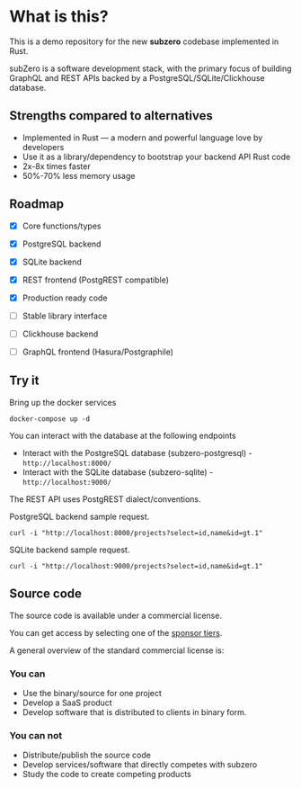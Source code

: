 # What is this?
This is a demo repository for the new **subzero** codebase implemented in Rust.

subZero is a software development stack, with the primary focus of building GraphQL and REST APIs backed by a PostgreSQL/SQLite/Clickhouse database.

## Strengths compared to alternatives
- Implemented in Rust &mdash; a modern and powerful language love by developers
- Use it as a library/dependency to bootstrap your backend API Rust code
- 2x-8x times faster
- 50%-70% less memory usage

## Roadmap
- [x] Core functions/types
- [x] PostgreSQL backend
- [x] SQLite backend
- [x] REST frontend (PostgREST compatible)
- [x] Production ready code
- [ ] Stable library interface
- [ ] Clickhouse backend
- [ ] GraphQL frontend (Hasura/Postgraphile)



## Try it
Bring up the docker services
```
docker-compose up -d
```

You can interact with the database at the following endpoints
- Interact with the PostgreSQL database (subzero-postgresql) -  `http://localhost:8000/`
- Interact with the SQLite database (subzero-sqlite) - `http://localhost:9000/`

The REST API uses PostgREST dialect/conventions.

PostgreSQL backend sample request.
```
curl -i "http://localhost:8000/projects?select=id,name&id=gt.1"
```

SQLite backend sample request.
```
curl -i "http://localhost:9000/projects?select=id,name&id=gt.1"
```

## Source code
The source code is available under a commercial license.

You can get access by selecting one of the [sponsor tiers](https://github.com/sponsors/subzerocloud).

A general overview of the standard commercial license is:
### You can
- Use the binary/source for one project
- Develop a SaaS product
- Develop software that is distributed to clients in binary form.
### You can not
- Distribute/publish the source code
- Develop services/software that directly competes with subzero
- Study the code to create competing products

